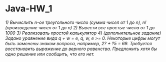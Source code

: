 # Java-HW_1
_1) Вычислить n-ое треугольного число (сумма чисел от 1 до n), n! (произведение чисел от 1 до n)_
_2) Вывести все простые числа от 1 до 1000_
_3) Реализовать простой калькулятор_
_4) (дополнительное задание) Задано уравнение вида q + w = e, q, w, e >= 0. Некоторые цифры могут быть заменены знаком вопроса, например, 2? + ?5 = 69. Требуется восстановить выражение до верного равенства. Предложить хотя бы одно решение или сообщить, что его нет._